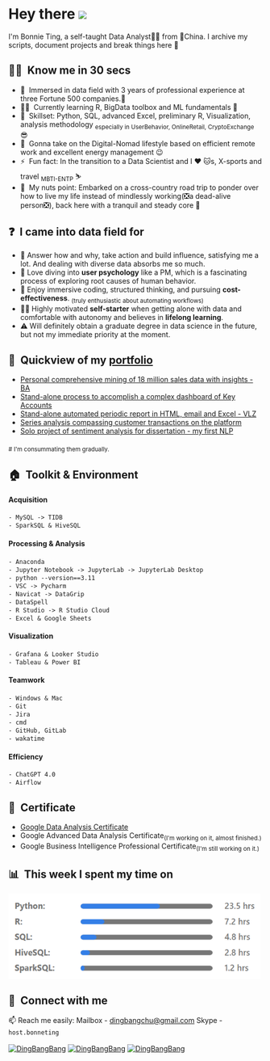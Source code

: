 <!--
**DingBangBang/DingBangBang** is a ✨ _special_ ✨ repository because its `README.md` (this file) appears on your GitHub profile.

Here are some ideas to get you started:

- 🔭 I’m currently working on ...
- 🌱 I’m currently learning ...
- 👯 I’m looking to collaborate on ...
- 🤔 I’m looking for help with ...
- 💬 Ask me about ...
- 📫 How to reach me: ...
- 😄 Pronouns: ...
- ⚡ Fun fact: ...
-->

# Hey there <a href="https://www.gautamkrishnar.com/"><img src="https://media.giphy.com/media/hvRJCLFzcasrR4ia7z/giphy.gif" width="5%"></a>

I'm Bonnie Ting, a self-taught Data Analyst🧙‍♀️ from 🚩China. I archive my scripts, document projects and break things here :rofl:

<!--
## 📚 Table of Contents
- [Know me in 30 secs](##Know me in 30 secs)
- [I came into data field for](##I came into data field for)
- [Quickview of my portfolio](##Quickview of my portfolio)
- [Toolkit & Environment](##🏠 &nbsp;**Toolkit & Environment**)
- [Certificate](##Certificate)
- [Contact with me](##Contact with me)
-->

## 🚴‍♀️ &nbsp;**Know me in 30 secs**
- 🔭 &nbsp;Immersed in data field with 3 years of professional experience at three Fortune 500 companies.📅
- 👨‍💻 &nbsp;Currently learning R, BigData toolbox and ML fundamentals 📖
- 💬 &nbsp;Skillset: Python, SQL, advanced Excel, preliminary R, Visualization, analysis methodology <sub>especially in UserBehavior, OnlineRetail, CryptoExchange</sub> 😎
- 🌱 &nbsp;Gonna take on the Digital-Nomad lifestyle based on efficient remote work and excellent energy management :wink:
- ⚡ &nbsp;Fun fact: In the transition to a Data Scientist and I :heart: :cat:s, X-sports and travel <sub>MBTI-ENTP</sub> ⛷️
- 🚗 &nbsp;My nuts point: Embarked on a cross-country road trip to ponder over how to live my life instead of mindlessly working(❎a dead-alive person❎), back here with a tranquil and steady core 🥰

## ❓ &nbsp;**I came into data field for**
- 🥇 Answer how and why, take action and build influence, satisfying me a lot. And dealing with diverse data absorbs me so much.
- 🥈 Love diving into **user psychology** like a PM, which is a fascinating process of exploring root causes of human behavior.
- 🥉 Enjoy immersive coding, structured thinking, and pursuing **cost-effectiveness**. <sub>(truly enthusiastic about automating workflows)</sub>
- 🙋‍♀️ Highly motivated **self-starter** when getting alone with data and comfortable with autonomy and believes in **lifelong learning**.
- ⚠️ Will definitely obtain a graduate degree in data science in the future, but not my immediate priority at the moment.

## 📕 &nbsp;**Quickview of my [portfolio](https://github.com/DingBangBang/Portfolio)**
- [Personal comprehensive mining of 18 million sales data with insights - BA](https://github.com/DingBangBang/Portfolio/tree/main/Portfolio1_sales_EDA)
- [Stand-alone process to accomplish a complex dashboard of Key Accounts](https://github.com/DingBangBang/Portfolio/tree/main/Portfolio2_ka_dashboard_VLZ)
- [Stand-alone automated periodic report in HTML, email and Excel - VLZ](https://github.com/DingBangBang/Portfolio/tree/main/Portfolio3_automated_periodic_reports_BA)
- [Series analysis compassing customer transactions on the platform](https://github.com/DingBangBang/Portfolio/tree/main/Portfolio4_customer_analysis_BA)
- [Solo project of sentiment analysis for dissertation - my first NLP](https://github.com/DingBangBang/Portfolio/tree/main/Portfolio5_comments_NLP)

<sub># I'm consummating them gradually.</sub>


## 🏠 &nbsp;**Toolkit & Environment**
#### Acquisition
```
- MySQL -> TIDB
- SparkSQL & HiveSQL
```
#### Processing & Analysis
```
- Anaconda
- Jupyter Notebook -> JupyterLab -> JupyterLab Desktop
- python --version==3.11
- VSC -> Pycharm
- Navicat -> DataGrip
- DataSpell
- R Studio -> R Studio Cloud
- Excel & Google Sheets
```
#### Visualization
```
- Grafana & Looker Studio
- Tableau & Power BI
```
#### Teamwork
```
- Windows & Mac
- Git
- Jira
- cmd
- GitHub, GitLab
- wakatime
```
#### Efficiency
```
- ChatGPT 4.0
- Airflow
```


## 🏅 &nbsp;**Certificate**
- [Google Data Analysis Certificate](https://www.credly.com/badges/9aab321d-38f0-48e1-9764-e24cba0ea88e/public_url)
- Google Advanced Data Analysis Certificate<sub>(I'm working on it, almost finished.)</sub>
- Google Business Intelligence Professional Certificate<sub>(I'm still working on it.)</sub>


## 📊 &nbsp;**This week I spent my time on**
<p align="left">
<a href="" target="blank"><img align="center" src="/pro_bar.png" alt="gautamkrishnar" height="170" width="500" /></a>
<!--![xxx](/pro_bar.png)-->

## 🔗 &nbsp;**Connect with me**
📫 Reach me easily: Mailbox - [dingbangchu@gmail.com](dingbangchu@gmail.com)  Skype - `host.bonneting`
<p align="left">
<a href="http://www.linkedin.com/in/bonnie-ting333" target="blank"><img align="center" src="https://raw.githubusercontent.com/rahuldkjain/github-profile-readme-generator/master/src/images/icons/Social/linked-in-alt.svg" alt="DingBangBang" height="30" width="40" /></a>
<a href="https://www.instagram.com/host.bonnieting/" target="blank"><img align="center" src="https://raw.githubusercontent.com/rahuldkjain/github-profile-readme-generator/master/src/images/icons/Social/instagram.svg" alt="DingBangBang" height="30" width="40" /></a>
<a href="https://join.skype.com/invite/xkP6Sp1N9F3z" target="blank"><img align="center" src="https://raw.githubusercontent.com/rahuldkjain/github-profile-readme-generator/master/src/images/icons/Social/skype.svg" alt="DingBangBang" height="30" width="40" /></a>
